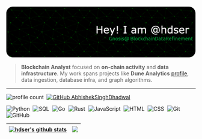 ![Header](./github-header-image_2.png)

> **Blockchain Analyst** focused on **on-chain activity** and **data infrastructure**. My work spans projects like **Dune Analytics** [profile](https://dune.com/hdser), data ingestion, database infra, and graph algorithms.

---

![profile count](https://komarev.com/ghpvc/?username=hdser&color=red)&nbsp;
[![GitHub AbhishekSinghDhadwal](https://img.shields.io/github/followers/hdser?label=follow&style=social)](https://github.com/AbhishekSinghDhadwal)&nbsp;

![Python](https://img.shields.io/badge/-Python-05122A?style=flat&logo=python)&nbsp;
![SQL](https://img.shields.io/badge/-SQL-05122A?style=flat&logo=sql)&nbsp;
![Go](https://img.shields.io/badge/-Go-05122A?style=flat&logo=go&logoColor=A8B9CC)&nbsp;
![Rust](https://img.shields.io/badge/-Rust-05122A?style=flat&logo=rust%2B%2B&logoColor=00599C)&nbsp;
![JavaScript](https://img.shields.io/badge/-JavaScript-05122A?style=flat&logo=javascript)&nbsp;
![HTML](https://img.shields.io/badge/-HTML-05122A?style=flat&logo=HTML5)&nbsp;
![CSS](https://img.shields.io/badge/-CSS-05122A?style=flat&logo=CSS3&logoColor=1572B6)&nbsp;
![Git](https://img.shields.io/badge/-Git-05122A?style=flat&logo=git)&nbsp;
![GitHub](https://img.shields.io/badge/-GitHub-05122A?style=flat&logo=github)&nbsp;


| <a href="https://github.com/hdser/github-readme-stats"><img align="center" src="https://github-readme-stats.vercel.app/api?username=hdser&show_icons=true&include_all_commits=true&theme=transparent&hide_border=true" alt="hdser's github stats" /></a> | <a href="https://github.com/hdser/github-readme-stats"><img align="center" src="https://github-readme-stats.vercel.app/api/top-langs/?username=hdser&layout=compact&theme=transparent&hide_border=true" /></a> |
| ------------- | ------------- |


<!---
hdser/hdser is a ✨ special ✨ repository because its `README.md` (this file) appears on your GitHub profile.
--->
